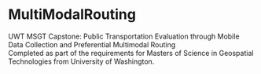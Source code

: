 # MultiModalRouting
UWT MSGT Capstone: Public Transportation Evaluation through Mobile Data Collection and Preferential Multimodal Routing
<br> Completed as part of the requirements for Masters of Science in Geospatial Technologies from University of Washington.
